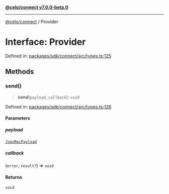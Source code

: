 [**@celo/connect v7.0.0-beta.0**](../README.md)

***

[@celo/connect](../globals.md) / Provider

# Interface: Provider

Defined in: [packages/sdk/connect/src/types.ts:125](https://github.com/celo-org/developer-tooling/blob/master/packages/sdk/connect/src/types.ts#L125)

## Methods

### send()

> **send**(`payload`, `callback`): `void`

Defined in: [packages/sdk/connect/src/types.ts:126](https://github.com/celo-org/developer-tooling/blob/master/packages/sdk/connect/src/types.ts#L126)

#### Parameters

##### payload

[`JsonRpcPayload`](JsonRpcPayload.md)

##### callback

(`error`, `result?`) => `void`

#### Returns

`void`
